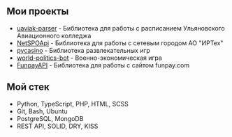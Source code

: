 ## Мои проекты
- [uaviak-parser](https://t.me/werdeengod) - Библиотека для работы с расписанием Ульяновского Авиационного колледжа
- [NetSPOApi](https://t.me/werdeengod) - Библиотека для работы с сетевым городом АО "ИРТех"
- [pycasino](https://t.me/werdeengod) - Библиотека развлекательных игр
- [world-politics-bot](https://t.me/werdeengod) - Военно-экономическая игра
- [FunpayAPI](https://github.com/werdeengod/funpay-api) - Библиотека для работы с сайтом funpay.com

## Мой стек
- Python, TypeScript, PHP, HTML, SCSS
- Git, Bash, Ubuntu
- PostgreSQL, MongoDB
- REST API, SOLID, DRY, KISS

